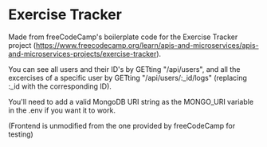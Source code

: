 # Exercise Tracker

Made from freeCodeCamp's boilerplate code for the Exercise Tracker project (https://www.freecodecamp.org/learn/apis-and-microservices/apis-and-microservices-projects/exercise-tracker).

You can see all users and their ID's by GETting "/api/users", and all the excercises of a specific user by GETting "/api/users/:_id/logs" (replacing :_id with the corresponding ID).

You'll need to add a valid MongoDB URI string as the MONGO_URI variable in the .env if you want it to work.

(Frontend is unmodified from the one provided by freeCodeCamp for testing)
